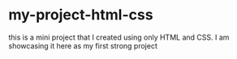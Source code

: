 # my-project-html-css
this is a mini project that I created using only HTML and CSS. I am showcasing it here as my first strong project
